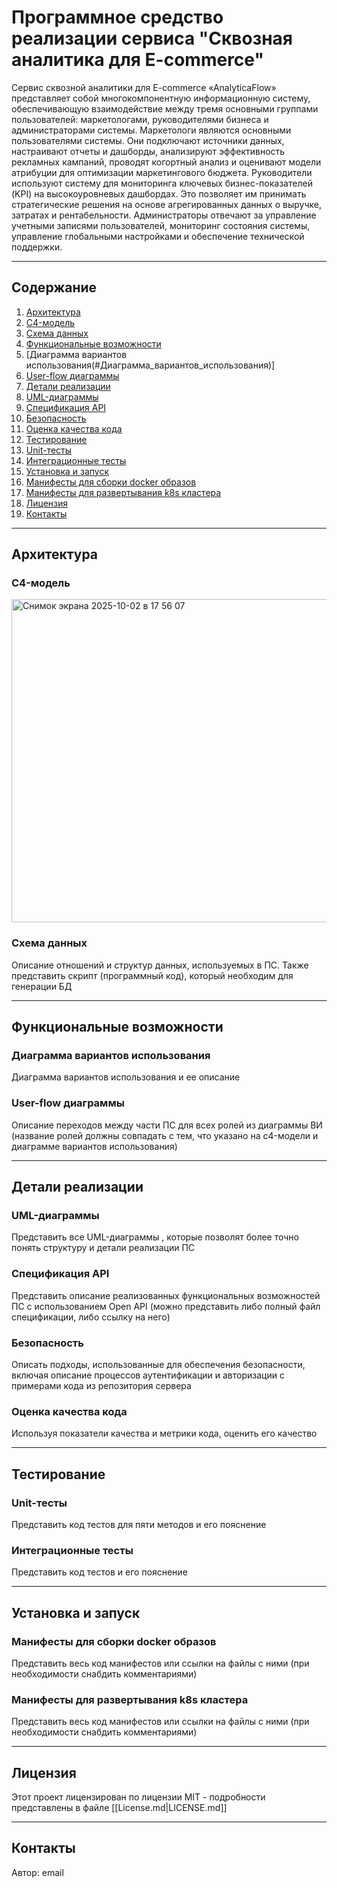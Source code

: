 # Программное средство реализации сервиса "Сквозная аналитика для E-commerce"

Сервис сквозной аналитики для E-commerce «AnalyticaFlow» представляет собой многокомпонентную информационную систему, обеспечивающую взаимодействие между тремя основными группами пользователей: маркетологами, руководителями бизнеса и администраторами системы.
Маркетологи являются основными пользователями системы. Они подключают источники данных, настраивают отчеты и дашборды, анализируют эффективность рекламных кампаний, проводят когортный анализ и оценивают модели атрибуции для оптимизации маркетингового бюджета.
Руководители используют систему для мониторинга ключевых бизнес-показателей (KPI) на высокоуровневых дашбордах. Это позволяет им принимать стратегические решения на основе агрегированных данных о выручке, затратах и рентабельности.
Администраторы отвечают за управление учетными записями пользователей, мониторинг состояния системы, управление глобальными настройками и обеспечение технической поддержки.

---

## Содержание

1. [Архитектура](#Архитектура)
 1. [C4-модель](#C4-модель)
 2. [Схема данных](#Схема_данных)
2. [Функциональные возможности](#Функциональные_возможности)
 1. [Диаграмма вариантов использования(#Диаграмма_вариантов_использования)]
 2. [User-flow диаграммы](#User-flow_диаграммы)
3. [Детали реализации](#Детали_реализации)
 1. [UML-диаграммы](#UML-диаграммы)
 2. [Спецификация API](#Спецификация_API)
 3. [Безопасность](#Безопасность)
 4. [Оценка качества кода](#Оценка_качества_кода)
4. [Тестирование](#Тестирование)
 1. [Unit-тесты](#Unit-тесты)
 2. [Интеграционные тесты](#Интеграционные_тесты)
5. [Установка и  запуск](#installation)
 1. [Манифесты для сборки docker образов](#Манифесты_для_сборки_docker_образов)
 2. [Манифесты для развертывания k8s кластера](#Манифесты_для_развертывания_k8s_кластера)
6. [Лицензия](#Лицензия)
7. [Контакты](#Контакты)

---
## Архитектура

### C4-модель

<img width="838" height="517" alt="Снимок экрана 2025-10-02 в 17 56 07" src="https://github.com/user-attachments/assets/be7eeb87-385e-41e8-9fdd-44e00160db5c" />

### Схема данных

Описание отношений и структур данных, используемых в ПС. Также представить скрипт (программный код), который необходим для генерации БД

---

## Функциональные возможности

### Диаграмма вариантов использования

Диаграмма вариантов использования и ее описание

### User-flow диаграммы

Описание переходов между части ПС для всех ролей из диаграммы ВИ (название ролей должны совпадать с тем, что указано на c4-модели и диаграмме вариантов использования)


---

## Детали реализации

### UML-диаграммы

Представить все UML-диаграммы , которые позволят более точно понять структуру и детали реализации ПС

### Спецификация API

Представить описание реализованных функциональных возможностей ПС с использованием Open API (можно представить либо полный файл спецификации, либо ссылку на него)

### Безопасность

Описать подходы, использованные для обеспечения безопасности, включая описание процессов аутентификации и авторизации с примерами кода из репозитория сервера

### Оценка качества кода

Используя показатели качества и метрики кода, оценить его качество

---

## Тестирование

### Unit-тесты

Представить код тестов для пяти методов и его пояснение

### Интеграционные тесты

Представить код тестов и его пояснение

---

## Установка и  запуск

### Манифесты для сборки docker образов

Представить весь код манифестов или ссылки на файлы с ними (при необходимости снабдить комментариями)

### Манифесты для развертывания k8s кластера

Представить весь код манифестов или ссылки на файлы с ними (при необходимости снабдить комментариями)

---

## Лицензия

Этот проект лицензирован по лицензии MIT - подробности представлены в файле [[License.md|LICENSE.md]]

---

## Контакты

Автор: email
